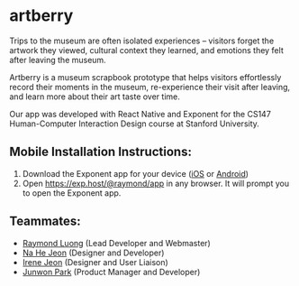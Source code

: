 # artberry

Trips to the museum are often isolated experiences – visitors forget the artwork they viewed, cultural context they learned, and emotions they felt after leaving the museum.

Artberry is a museum scrapbook prototype that helps visitors effortlessly record their moments in the museum, re-experience their visit after leaving, and learn more about their art taste over time.

Our app was developed with React Native and Exponent for the CS147 Human-Computer Interaction Design course at Stanford University.

## Mobile Installation Instructions:
1. Download the Exponent app for your device ([iOS](https://itunes.com/apps/exponent) or [Android](https://play.google.com/store/apps/details?id=host.exp.exponent))
2. Open https://exp.host/@raymond/app in any browser. It will prompt you to open the Exponent app.

## Teammates:
* [Raymond Luong](https://www.linkedin.com/in/raymondluong) (Lead Developer and Webmaster)
* [Na He Jeon](https://www.linkedin.com/in/na-he-jeon-72b0b675) (Designer and Developer)
* [Irene Jeon](https://www.linkedin.com/in/irene-jeon-a925419a) (Designer and User Liaison)
* [Junwon Park](https://www.linkedin.com/in/junwonpark) (Product Manager and Developer)
